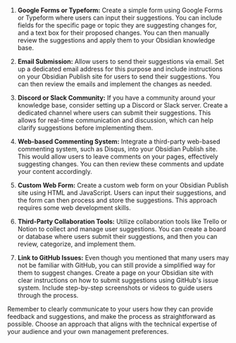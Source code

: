1. **Google Forms or Typeform:** Create a simple form using Google Forms or Typeform where users can input their suggestions. You can include fields for the specific page or topic they are suggesting changes for, and a text box for their proposed changes. You can then manually review the suggestions and apply them to your Obsidian knowledge base.
    
2. **Email Submission:** Allow users to send their suggestions via email. Set up a dedicated email address for this purpose and include instructions on your Obsidian Publish site for users to send their suggestions. You can then review the emails and implement the changes as needed.
    
3. **Discord or Slack Community:** If you have a community around your knowledge base, consider setting up a Discord or Slack server. Create a dedicated channel where users can submit their suggestions. This allows for real-time communication and discussion, which can help clarify suggestions before implementing them.
    
4. **Web-based Commenting System:** Integrate a third-party web-based commenting system, such as Disqus, into your Obsidian Publish site. This would allow users to leave comments on your pages, effectively suggesting changes. You can then review these comments and update your content accordingly.
    
5. **Custom Web Form:** Create a custom web form on your Obsidian Publish site using HTML and JavaScript. Users can input their suggestions, and the form can then process and store the suggestions. This approach requires some web development skills.
    
6. **Third-Party Collaboration Tools:** Utilize collaboration tools like Trello or Notion to collect and manage user suggestions. You can create a board or database where users submit their suggestions, and then you can review, categorize, and implement them.
    
7. **Link to GitHub Issues:** Even though you mentioned that many users may not be familiar with GitHub, you can still provide a simplified way for them to suggest changes. Create a page on your Obsidian site with clear instructions on how to submit suggestions using GitHub's issue system. Include step-by-step screenshots or videos to guide users through the process.
    

Remember to clearly communicate to your users how they can provide feedback and suggestions, and make the process as straightforward as possible. Choose an approach that aligns with the technical expertise of your audience and your own management preferences.
